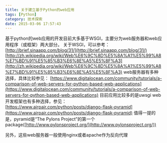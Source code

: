```yaml
---
title: 关于建立基于Python的web应用
tags: [Python]
category: 技术探索
date: 2015-03-06 17:57:43
---
```


基于python的web应用的开发目前大多基于WSGI，主要分为web服务器和web应用程序（或框架）两大部分。
关于WSGI，可以参考：
[http://brief.sinaapp.com/blog/31/](http://brief.sinaapp.com/blog/31/)
[http://zh.wikipedia.org/wiki/Web%E6%9C%8D%E5%8A%A1%E5%99%A8%E7%BD%91%E5%85%B3%E6%8E%A5%E5%8F%A3](http://zh.wikipedia.org/wiki/Web%E6%9C%8D%E5%8A%A1%E5%99%A8%E7%BD%91%E5%85%B3%E6%8E%A5%E5%8F%A3)
web服务器有多种选择，具体比较参见：
[https://www.digitalocean.com/community/tutorials/a-comparison-of-web-servers-for-python-based-web-applications](https://www.digitalocean.com/community/tutorials/a-comparison-of-web-servers-for-python-based-web-applications)
目前应用比较多的是uwsgi
web开发框架也有多种选择，参见：
[https://www.airpair.com/python/posts/django-flask-pyramid](https://www.airpair.com/python/posts/django-flask-pyramid)
值得一提的是，pyramid是“The Pylons Project”的第一个package([http://www.pylonsproject.org/](http://www.pylonsproject.org/))

另外，这些web服务器一般使用nginx或者apache作为反向代理